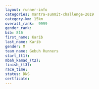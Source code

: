 ```yaml
---
layout: runner-info 
categories: mantra-summit-challenge-2019 
category-km: 15km 
overall_rank:  9999
gender_rank: 
bib: 816
first_name: Karib
last_name: Karib
gender: M
team_name: Gebuh Runners
start_(t1): 
mbah_kamad_(t2): 
finish_(t3): 
race_time: 
status: DNS
certficate: 
---
```

